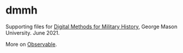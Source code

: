 # dmmh

Supporting files for [Digital Methods for Military History](https://dmmh.rrchnm.org), George Mason University. June 2021. 

More on [Observable](https://observablehq.com/@gmurrchnm).
